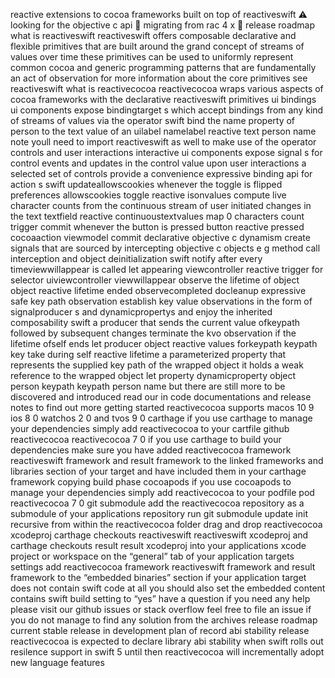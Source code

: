 reactive extensions to cocoa frameworks built on top of reactiveswift ⚠️ looking for the objective c api 🎉 migrating from rac 4 x 🚄 release roadmap what is reactiveswift reactiveswift offers composable declarative and flexible primitives that are built around the grand concept of streams of values over time these primitives can be used to uniformly represent common cocoa and generic programming patterns that are fundamentally an act of observation for more information about the core primitives see reactiveswift what is reactivecocoa reactivecocoa wraps various aspects of cocoa frameworks with the declarative reactiveswift primitives ui bindings ui components expose bindingtarget s which accept bindings from any kind of streams of values via the operator swift bind the name property of person to the text value of an uilabel namelabel reactive text person name note youll need to import reactiveswift as well to make use of the operator controls and user interactions interactive ui components expose signal s for control events and updates in the control value upon user interactions a selected set of controls provide a convenience expressive binding api for action s swift updateallowscookies whenever the toggle is flipped preferences allowscookies toggle reactive isonvalues compute live character counts from the continuous stream of user initiated changes in the text textfield reactive continuoustextvalues map 0 characters count trigger commit whenever the button is pressed button reactive pressed cocoaaction viewmodel commit declarative objective c dynamism create signals that are sourced by intercepting objective c objects e g method call interception and object deinitialization swift notify after every timeviewwillappear is called let appearing viewcontroller reactive trigger for selector uiviewcontroller viewwillappear observe the lifetime of object object reactive lifetime ended observecompleted docleanup expressive safe key path observation establish key value observations in the form of signalproducer s and dynamicpropertys and enjoy the inherited composability swift a producer that sends the current value ofkeypath followed by subsequent changes terminate the kvo observation if the lifetime ofself ends let producer object reactive values forkeypath keypath key take during self reactive lifetime a parameterized property that represents the supplied key path of the wrapped object it holds a weak reference to the wrapped object let property dynamicproperty object person keypath keypath person name but there are still more to be discovered and introduced read our in code documentations and release notes to find out more getting started reactivecocoa supports macos 10 9 ios 8 0 watchos 2 0 and tvos 9 0 carthage if you use carthage to manage your dependencies simply add reactivecocoa to your cartfile github reactivecocoa reactivecocoa 7 0 if you use carthage to build your dependencies make sure you have added reactivecocoa framework reactiveswift framework and result framework to the linked frameworks and libraries section of your target and have included them in your carthage framework copying build phase cocoapods if you use cocoapods to manage your dependencies simply add reactivecocoa to your podfile pod reactivecocoa 7 0 git submodule add the reactivecocoa repository as a submodule of your applications repository run git submodule update init recursive from within the reactivecocoa folder drag and drop reactivecocoa xcodeproj carthage checkouts reactiveswift reactiveswift xcodeproj and carthage checkouts result result xcodeproj into your applications xcode project or workspace on the “general” tab of your application targets settings add reactivecocoa framework reactiveswift framework and result framework to the “embedded binaries” section if your application target does not contain swift code at all you should also set the embedded content contains swift build setting to “yes” have a question if you need any help please visit our github issues or stack overflow feel free to file an issue if you do not manage to find any solution from the archives release roadmap current stable release in development plan of record abi stability release reactivecocoa is expected to declare library abi stability when swift rolls out resilence support in swift 5 until then reactivecocoa will incrementally adopt new language features